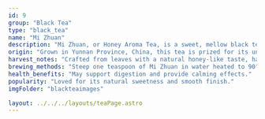```yaml
---
id: 9
group: "Black Tea"
type: "black_tea"
name: "Mi Zhuan"
description: "Mi Zhuan, or Honey Aroma Tea, is a sweet, mellow black tea with a honey-like fragrance."
origin: "Grown in Yunnan Province, China, this tea is prized for its unique aroma."
harvest_notes: "Crafted from leaves with a natural honey-like taste, harvested in late spring."
brewing_methods: "Steep one teaspoon of Mi Zhuan in water heated to 90°C-95°C (194°F-203°F) for 3-4 minutes."
health_benefits: "May support digestion and provide calming effects."
popularity: "Loved for its natural sweetness and smooth finish."
imgFolder: "blackteaimages"

layout: ../../../layouts/teaPage.astro
---
```

